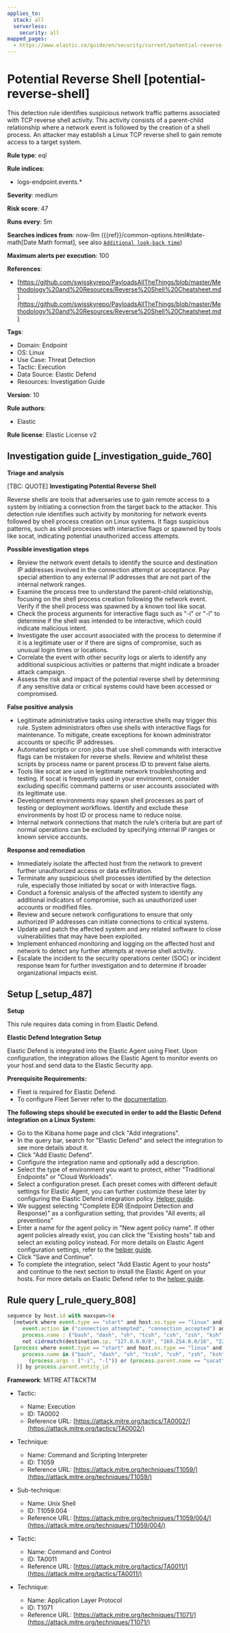 ```yaml
---
applies_to:
  stack: all
  serverless:
    security: all
mapped_pages:
  - https://www.elastic.co/guide/en/security/current/potential-reverse-shell.html
---
```


# Potential Reverse Shell [potential-reverse-shell]

This detection rule identifies suspicious network traffic patterns associated with TCP reverse shell activity. This activity consists of a parent-child relationship where a network event is followed by the creation of a shell process. An attacker may establish a Linux TCP reverse shell to gain remote access to a target system.

**Rule type**: eql

**Rule indices**:

* logs-endpoint.events.*

**Severity**: medium

**Risk score**: 47

**Runs every**: 5m

**Searches indices from**: now-9m ({{ref}}/common-options.html#date-math[Date Math format], see also [`Additional look-back time`](docs-content://solutions/security/detect-and-alert/create-detection-rule.md#rule-schedule))

**Maximum alerts per execution**: 100

**References**:

* [https://github.com/swisskyrepo/PayloadsAllTheThings/blob/master/Methodology%20and%20Resources/Reverse%20Shell%20Cheatsheet.md](https://github.com/swisskyrepo/PayloadsAllTheThings/blob/master/Methodology%20and%20Resources/Reverse%20Shell%20Cheatsheet.md)

**Tags**:

* Domain: Endpoint
* OS: Linux
* Use Case: Threat Detection
* Tactic: Execution
* Data Source: Elastic Defend
* Resources: Investigation Guide

**Version**: 10

**Rule authors**:

* Elastic

**Rule license**: Elastic License v2

## Investigation guide [_investigation_guide_760]

**Triage and analysis**

[TBC: QUOTE]
**Investigating Potential Reverse Shell**

Reverse shells are tools that adversaries use to gain remote access to a system by initiating a connection from the target back to the attacker. This detection rule identifies such activity by monitoring for network events followed by shell process creation on Linux systems. It flags suspicious patterns, such as shell processes with interactive flags or spawned by tools like socat, indicating potential unauthorized access attempts.

**Possible investigation steps**

* Review the network event details to identify the source and destination IP addresses involved in the connection attempt or acceptance. Pay special attention to any external IP addresses that are not part of the internal network ranges.
* Examine the process tree to understand the parent-child relationship, focusing on the shell process creation following the network event. Verify if the shell process was spawned by a known tool like socat.
* Check the process arguments for interactive flags such as "-i" or "-l" to determine if the shell was intended to be interactive, which could indicate malicious intent.
* Investigate the user account associated with the process to determine if it is a legitimate user or if there are signs of compromise, such as unusual login times or locations.
* Correlate the event with other security logs or alerts to identify any additional suspicious activities or patterns that might indicate a broader attack campaign.
* Assess the risk and impact of the potential reverse shell by determining if any sensitive data or critical systems could have been accessed or compromised.

**False positive analysis**

* Legitimate administrative tasks using interactive shells may trigger this rule. System administrators often use shells with interactive flags for maintenance. To mitigate, create exceptions for known administrator accounts or specific IP addresses.
* Automated scripts or cron jobs that use shell commands with interactive flags can be mistaken for reverse shells. Review and whitelist these scripts by process name or parent process ID to prevent false alerts.
* Tools like socat are used in legitimate network troubleshooting and testing. If socat is frequently used in your environment, consider excluding specific command patterns or user accounts associated with its legitimate use.
* Development environments may spawn shell processes as part of testing or deployment workflows. Identify and exclude these environments by host ID or process name to reduce noise.
* Internal network connections that match the rule’s criteria but are part of normal operations can be excluded by specifying internal IP ranges or known service accounts.

**Response and remediation**

* Immediately isolate the affected host from the network to prevent further unauthorized access or data exfiltration.
* Terminate any suspicious shell processes identified by the detection rule, especially those initiated by socat or with interactive flags.
* Conduct a forensic analysis of the affected system to identify any additional indicators of compromise, such as unauthorized user accounts or modified files.
* Review and secure network configurations to ensure that only authorized IP addresses can initiate connections to critical systems.
* Update and patch the affected system and any related software to close vulnerabilities that may have been exploited.
* Implement enhanced monitoring and logging on the affected host and network to detect any further attempts at reverse shell activity.
* Escalate the incident to the security operations center (SOC) or incident response team for further investigation and to determine if broader organizational impacts exist.


## Setup [_setup_487]

**Setup**

This rule requires data coming in from Elastic Defend.

**Elastic Defend Integration Setup**

Elastic Defend is integrated into the Elastic Agent using Fleet. Upon configuration, the integration allows the Elastic Agent to monitor events on your host and send data to the Elastic Security app.

**Prerequisite Requirements:**

* Fleet is required for Elastic Defend.
* To configure Fleet Server refer to the [documentation](docs-content://reference/ingestion-tools/fleet/fleet-server.md).

**The following steps should be executed in order to add the Elastic Defend integration on a Linux System:**

* Go to the Kibana home page and click "Add integrations".
* In the query bar, search for "Elastic Defend" and select the integration to see more details about it.
* Click "Add Elastic Defend".
* Configure the integration name and optionally add a description.
* Select the type of environment you want to protect, either "Traditional Endpoints" or "Cloud Workloads".
* Select a configuration preset. Each preset comes with different default settings for Elastic Agent, you can further customize these later by configuring the Elastic Defend integration policy. [Helper guide](docs-content://solutions/security/configure-elastic-defend/configure-an-integration-policy-for-elastic-defend.md).
* We suggest selecting "Complete EDR (Endpoint Detection and Response)" as a configuration setting, that provides "All events; all preventions"
* Enter a name for the agent policy in "New agent policy name". If other agent policies already exist, you can click the "Existing hosts" tab and select an existing policy instead. For more details on Elastic Agent configuration settings, refer to the [helper guide](docs-content://reference/ingestion-tools/fleet/agent-policy.md).
* Click "Save and Continue".
* To complete the integration, select "Add Elastic Agent to your hosts" and continue to the next section to install the Elastic Agent on your hosts. For more details on Elastic Defend refer to the [helper guide](docs-content://solutions/security/configure-elastic-defend/install-elastic-defend.md).


## Rule query [_rule_query_808]

```js
sequence by host.id with maxspan=5s
  [network where event.type == "start" and host.os.type == "linux" and
     event.action in ("connection_attempted", "connection_accepted") and
     process.name : ("bash", "dash", "sh", "tcsh", "csh", "zsh", "ksh", "fish", "socat") and destination.ip != null and
     not cidrmatch(destination.ip, "127.0.0.0/8", "169.254.0.0/16", "224.0.0.0/4", "::1")] by process.entity_id
  [process where event.type == "start" and host.os.type == "linux" and event.action in ("exec", "fork") and
     process.name in ("bash", "dash", "sh", "tcsh", "csh", "zsh", "ksh", "fish") and (
       (process.args : ("-i", "-l")) or (process.parent.name == "socat" and process.parent.args : "*exec*")
   )] by process.parent.entity_id
```

**Framework**: MITRE ATT&CKTM

* Tactic:

    * Name: Execution
    * ID: TA0002
    * Reference URL: [https://attack.mitre.org/tactics/TA0002/](https://attack.mitre.org/tactics/TA0002/)

* Technique:

    * Name: Command and Scripting Interpreter
    * ID: T1059
    * Reference URL: [https://attack.mitre.org/techniques/T1059/](https://attack.mitre.org/techniques/T1059/)

* Sub-technique:

    * Name: Unix Shell
    * ID: T1059.004
    * Reference URL: [https://attack.mitre.org/techniques/T1059/004/](https://attack.mitre.org/techniques/T1059/004/)

* Tactic:

    * Name: Command and Control
    * ID: TA0011
    * Reference URL: [https://attack.mitre.org/tactics/TA0011/](https://attack.mitre.org/tactics/TA0011/)

* Technique:

    * Name: Application Layer Protocol
    * ID: T1071
    * Reference URL: [https://attack.mitre.org/techniques/T1071/](https://attack.mitre.org/techniques/T1071/)



